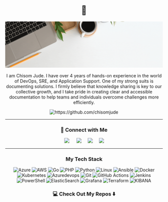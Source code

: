 <h1 align="center"> 👋 </h1>

![bannerimage](https://github.com/ChisomJude/chisomjude/blob/main/ChisomJudee.gif)
<div align='center'><p>
I am Chisom Jude. I have over 4 years of hands-on experience in the world of DevOps, SRE, and Application Support. One of my strong suits is documenting solutions. I firmly believe that knowledge sharing is key to our collective growth, and I take pride in creating clear and accessible documentation to help teams and individuals overcome challenges more efficiently.  </p>

   <img src="https://komarev.com/ghpvc/?username=chisomjude" alt="https://github.com/chisomjude"/>
</div>


<hr>
<h3  align="center"> 🤝  Connect with Me </h3>
<p align="center">
<a target="_blank"href="https://www.linkedin.com/in/chisomjude/"><img src="https://img.shields.io/badge/linkedin-%230077B5.svg?&style=for-the-badge&logo=linkedin&logoColor=white" /></a> &nbsp;&nbsp;&nbsp;&nbsp;
  <a target="_blank"href="https://twitter.com/_chisomjude"><img src="https://img.shields.io/badge/twitter-%231DA1F2.svg?&style=for-the-badge&logo=twitter&logoColor=white" /></a>&nbsp;&nbsp;&nbsp;&nbsp;
  <a href="mailto:chisomjude0205@gmail.com?subject=Hello%20Chisom,%20From%20Github"><img src="https://img.shields.io/badge/gmail-%23D14836.svg?&style=for-the-badge&logo=gmail&logoColor=white" /></a>&nbsp;&nbsp;&nbsp;&nbsp;
<a href="https://hashnode.com/@chisomjude"><img src="https://img.shields.io/badge/Hashnode-2962FF?style=for-the-badge&logo=hashnode&logoColor=white"/></a>
</p>

<hr>

<h3 align="center">  My Tech Stack </h3>

<div align="center">
   
![Azure](https://img.shields.io/badge/azure-%230072C6.svg?style=for-the-badge&logo=microsoftazure&logoColor=white)
![AWS](https://img.shields.io/badge/AWS-%23FF9900.svg?style=for-the-badge&logo=amazon-aws&logoColor=white)
![Go](https://img.shields.io/badge/go-%2300ADD8.svg?style=for-the-badge&logo=go&logoColor=white)
![PHP](https://img.shields.io/badge/php-%23777BB4.svg?style=for-the-badge&logo=php&logoColor=white)
![Python](https://img.shields.io/badge/python-%230072C6.svg?style=for-the-badge&logo=python&logoColor=white)
![Linux](https://img.shields.io/badge/Linux-FCC624?style=for-the-badge&logo=linux&logoColor=black)
![Ansible](https://img.shields.io/badge/ansible-%231A1918.svg?style=for-the-badge&logo=ansible&logoColor=white)
![Docker](https://img.shields.io/badge/docker-%230db7ed.svg?style=for-the-badge&logo=docker&logoColor=white)
![Kubernetes](https://img.shields.io/badge/kubernetes-%23326ce5.svg?style=for-the-badge&logo=kubernetes&logoColor=white)
![Azuredevops](https://img.shields.io/badge/azuredevops-%230072C6.svg?style=for-the-badge&logo=azuredevops&logoColor=white)
![Git](https://img.shields.io/badge/git-%23F05033.svg?style=for-the-badge&logo=git&logoColor=white)
![GitHub Actions](https://img.shields.io/badge/github%20actions-%232671E5.svg?style=for-the-badge&logo=githubactions&logoColor=white)
![Jenkins](https://img.shields.io/badge/jenkins-%232C5263.svg?style=for-the-badge&logo=jenkins&logoColor=white)
![PowerShell](https://img.shields.io/badge/PowerShell-%235391FE.svg?style=for-the-badge&logo=powershell&logoColor=white)
![ElasticSearch](https://img.shields.io/badge/-ElasticSearch-005571?style=for-the-badge&logo=elasticsearch)
![Grafana](https://img.shields.io/badge/grafana-%23F46800.svg?style=for-the-badge&logo=grafana&logoColor=white)
![Terraform](https://img.shields.io/badge/terraform-%235835CC.svg?style=for-the-badge&logo=terraform&logoColor=white)
![KIBANA](https://img.shields.io/badge/-kibana-005571?style=for-the-badge&logo=kibana)

</div>

<h3  align="center">💻 Check Out My Repos ⬇️ </h3>

<!--
**ChisomJude/chisomjude** is a ✨ _special_ ✨ repository because its `README.md` (this file) appears on your GitHub profile.

Here are some ideas to get you started:

- 🔭 I’m currently working on ...
- 🌱 I’m currently learning ...
- 👯 I’m looking to collaborate on ...
- 🤔 I’m looking for help with ...
- 💬 Ask me about ...
- 📫 How to reach me: ...
- 😄 Pronouns: ...
- ⚡ Fun fact: ...
<hr>

![](http://github-profile-summary-cards.vercel.app/api/cards/most-commit-language?username=chisomjude&theme=ayu_mirage)
![](http://github-profile-summary-cards.vercel.app/api/cards/repos-per-language?username=chisomjude&theme=ayu_mirage)

<hr>

-->
